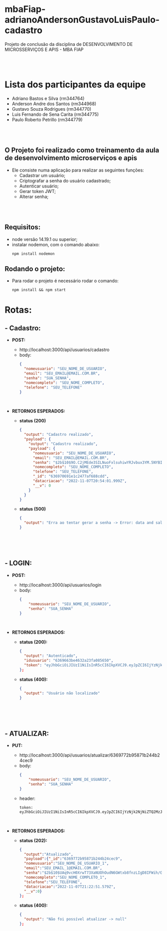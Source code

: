 # mbaFiap-adrianoAndersonGustavoLuisPaulo-cadastro
Projeto de conclusão da disciplina de DESENVOLVIMENTO DE MICROSSERVIÇOS E APIS - MBA FIAP

<br><br>
# Lista dos participantes da equipe
  -  Adriano Bastos e Silva (rm344764)
  - Anderson Andre dos Santos (rm344968)
  - Gustavo Souza Rodrigues (rm344770)
  - Luis Fernando de Sena Carita (rm344775)
  - Paulo Roberto Petrillo (rm344779)

<br>
<br>

## O Projeto foi realizado como treinamento da aula de desenvolvimento microserviços e apis

- Ele consiste numa aplicação para realizar as seguintes funções:
  - Cadastrar um usuário;
  - Criptografar a senha do usuário cadastrado;
  - Autenticar usuário;
  - Gerar token JWT;
  - Alterar senha;

<br><br>

## Requisitos:
- node versão 14.19.1 ou superior;
- instalar nodemon, com o comando abaixo: 
  ```
  npm install nodemon
  ```

## Rodando o projeto:
  - Para rodar o projeto é necessário rodar o comando:
    ```
    npm install && npm start
    ```

# Rotas:
## - Cadastro:
  - **POST:**
    - http://localhost:3000/api/usuarios/cadastro
    - body:
      ~~~JSON
      {
        "nomeusuario": "SEU_NOME_DE_USUARIO",
        "email": "SEU_EMAIL@EMAIL.COM.BR",
        "senha": "SUA_SENHA",
        "nomecompleto": "SEU_NOME_COMPLETO",
        "telefone": "SEU_TELEFONE"
      }
      ~~~
    
    <br>

  - **RETORNOS ESPERADOS:**
      <br>
      - **status (200)**
        ~~~JSON
        {
          "output": "Cadastro realizado",
          "payload": {
            "output": "Cadastro realizado",
            "payload": {
              "nomeusuario": "SEU_NOME_DE_USUARIO",
              "email": "SEU_EMAIL@EMAIL.COM.BR",
              "senha": "$2b$10$9O.C2jMEde3SILNuoFxlsuhiwYRJvbux3YM.5NYBIp.c9fimgVKdW",
              "nomecompleto": "SEU_NOME_COMPLETO",
              "telefone": "SEU_TELEFONE",
              "_id": "636970691e1c2477af688cdd",
              "datacriacao": "2022-11-07T20:54:01.999Z",
              "__v": 0
            }
          }
        }
        ~~~

      - **status (500)**
        ~~~JSON
        {
          "output": "Erra ao tentar gerar a senha -> Error: data and salt arguments required"
        }
        ~~~
  
  <br><br><br>
  
  ## - LOGIN:
  - **POST:**
    - http://localhost:3000/api/usuarios/login
    - body:
      ~~~JSON
      {
	      "nomeusuario": "SEU_NOME_DE_USUARIO",
    	  "senha": "SUA_SENHA"
      }
      ~~~
    
    <br>

  - **RETORNOS ESPERADOS:**
    - **status (200):**
      ~~~JSON
      {
        "output": "Autenticado",
        "idusuario": "6369663be4632a23fa085650",
        "token": "eyJhbGciOiJIUzI1NiIsInR5cCI6IkpXVCJ9.eyJpZCI6IjYzNjk2NjNiZTQ2MzJhMjNmYTA4NTY1MCIsImVtYWlsIjoidGVzdGVAdGVzdGUuY29tLmJyIiwiaWF0IjoxNjY3ODUyNzY0LCJleHAiOjE2Njc4NTk5NjR9.uKCWZTo17wCTLAvEBUZL3W0MFiwXvUG2QyYt_zHFB28"
      };
      ~~~

    - **status (400):**
      ~~~JSON
      {
        "output": "Usuário não localizado"
      }
      ~~~

<br><br><br>

 ## - ATUALIZAR:
  - **PUT:**
    - http://localhost:3000/api/usuarios/atualizar/6369772b95871b244b24cec9
    - body:
      ~~~JSON
      {
	      "nomeusuario": "SEU_NOME_DE_USUARIO",
    	  "senha": "SUA_SENHA"
      }
      ~~~
    - header: 
      ```
      token: eyJhbGciOiJIUzI1NiIsInR5cCI6IkpXVCJ9.eyJpZCI6IjYzNjk2NjNiZTQ2MzJhMjNmYTA4NTY1MCIsImVtYWlsIjoidGVzdGVAdGVzdGUuY29tLmJyIiwiaWF0IjoxNjY3ODUyNzY0LCJleHAiOjE2Njc4NTk5NjR9.uKCWZTo17wCTLAvEBUZL3W0MFiwXvUG2QyYt_zHFB28
      ```
    
    <br>

  - **RETORNOS ESPERADOS:**
    - **status (202):**
      ~~~JSON
      {
        "output":"Atualizado",
        "payload":{"_id":"6369772b95871b244b24cec9",
        "nomeusuario":"SEU_NOME_DE_USUARIO_1",
        "email":"SEU_EMAIL_1@EMAIL.COM.BR",
        "senha":"$2b$10$UAq9vcH0XrwT73XaNUOhOudN6GWtxb8fnzLIgD8IFWih/GtDBMKp6",
        "nomecompleto":"SEU_NOME_COMPLETO_1",
        "telefone":"SEU_TELEFONE",
        "datacriacao":"2022-11-07T21:22:51.579Z",
        "__v":0}
      };
      ~~~

    - **status (400):**
      ~~~JSON
      {
        "output": "Não foi possível atualizar -> null"
      };
      ~~~